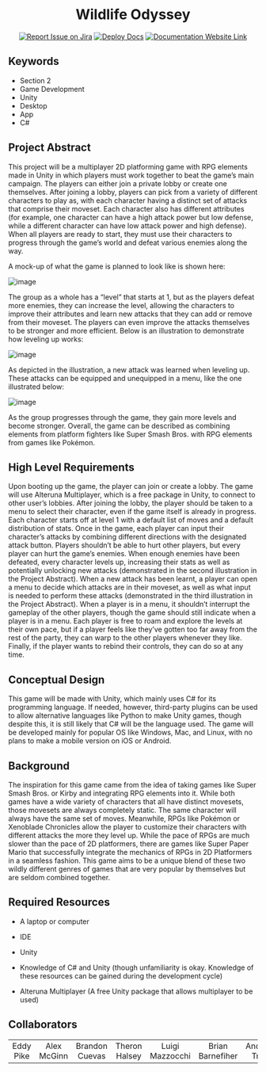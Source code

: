 <div align="center">

# Wildlife Odyssey
[![Report Issue on Jira](https://img.shields.io/badge/Report%20Issues-Jira-0052CC?style=flat&logo=jira-software)](https://temple-cis-projects-in-cs.atlassian.net/jira/software/c/projects/DT/issues)
[![Deploy Docs](https://github.com/ApplebaumIan/tu-cis-4398-docs-template/actions/workflows/deploy.yml/badge.svg)](https://github.com/ApplebaumIan/tu-cis-4398-docs-template/actions/workflows/deploy.yml)
[![Documentation Website Link](https://img.shields.io/badge/-Documentation%20Website-brightgreen)](https://applebaumian.github.io/tu-cis-4398-docs-template/)


</div>


## Keywords
 

* Section 2
* Game Development
* Unity
* Desktop
* App
* C# 

 

## Project Abstract
This project will be a multiplayer 2D platforming game with RPG elements made in Unity in which players must work together to beat the game’s main campaign. The players can either join a private lobby or create one themselves. After joining a lobby, players can pick from a variety of different characters to play as, with each character having a distinct set of attacks that comprise their moveset. Each character also has different attributes (for example, one character can have a high attack power but low defense, while a different character can have low attack power and high defense). When all players are ready to start, they must use their characters to progress through the game’s world and defeat various enemies along the way. 

 

A mock-up of what the game is planned to look like is shown here:

![image](https://github.com/Capstone-Projects-2024-Spring/project-rpg-elements-game/assets/97611396/a96721c1-7089-4f1f-8502-68e50e050ead)


The group as a whole has a “level” that starts at 1, but as the players defeat more enemies, they can increase the level, allowing the characters to improve their attributes and learn new attacks that they can add or remove from their moveset. The players can even improve the attacks themselves to be stronger and more efficient. Below is an illustration to demonstrate how leveling up works:

![image](https://github.com/Capstone-Projects-2024-Spring/project-rpg-elements-game/assets/97611396/04158bb0-21c0-4f86-aa0b-cbb6be403646)


As depicted in the illustration, a new attack was learned when leveling up. These attacks can be equipped and unequipped in a menu, like the one illustrated below:

![image](https://github.com/Capstone-Projects-2024-Spring/project-rpg-elements-game/assets/97611396/2dc4c3b7-106f-4f3d-85ba-9efb998d740d)


As the group progresses through the game, they gain more levels and become stronger. Overall, the game can be described as combining elements from platform fighters like Super Smash Bros. with RPG elements from games like Pokémon.

 

## High Level Requirements
Upon booting up the game, the player can join or create a lobby. The game will use Alteruna Multiplayer, which is a free package in Unity, to connect to other user’s lobbies. After joining the lobby, the player should be taken to a menu to select their character, even if the game itself is already in progress. Each character starts off at level 1 with a default list of moves and a default distribution of stats. Once in the game, each player can input their character’s attacks by combining different directions with the designated attack button. Players shouldn’t be able to hurt other players, but every player can hurt the game’s enemies. When enough enemies have been defeated, every character levels up, increasing their stats as well as potentially unlocking new attacks (demonstrated in the second illustration in the Project Abstract). When a new attack has been learnt, a player can open a menu to decide which attacks are in their moveset, as well as what input is needed to perform these attacks (demonstrated in the third illustration in the Project Abstract). When a player is in a menu, it shouldn’t interrupt the gameplay of the other players, though the game should still indicate when a player is in a menu. Each player is free to roam and explore the levels at their own pace, but if a player feels like they’ve gotten too far away from the rest of the party, they can warp to the other players whenever they like. Finally, if the player wants to rebind their controls, they can do so at any time.

## Conceptual Design
This game will be made with Unity, which mainly uses C# for its programming language. If needed, however, third-party plugins can be used to allow alternative languages like Python to make Unity games, though despite this, it is still likely that C# will be the language used. The game will be developed mainly for popular OS like Windows, Mac, and Linux, with no plans to make a mobile version on iOS or Android.

 

## Background
The inspiration for this game came from the idea of taking games like Super Smash Bros. or Kirby and integrating RPG elements into it. While both games have a wide variety of characters that all have distinct movesets, those movesets are always completely static. The same character will always have the same set of moves. Meanwhile, RPGs like Pokémon or Xenoblade Chronicles allow the player to customize their characters with different attacks the more they level up. While the pace of RPGs are much slower than the pace of 2D platformers, there are games like Super Paper Mario that successfully integrate the mechanics of RPGs in 2D Platformers in a seamless fashion. This game aims to be a unique blend of these two wildly different genres of games that are very popular by themselves but are seldom combined together.

 

## Required Resources
* A laptop or computer

* IDE

* Unity

* Knowledge of C# and Unity (though unfamiliarity is okay. Knowledge of these resources can be gained during the development cycle)

* Alteruna Multiplayer (A free Unity package that allows multiplayer to be used)
## Collaborators

[//]: # ( readme: collaborators -start )
<table>
<tr>
    <td align="center">
        Eddy Pike
    </td>
    <td align="center">
        Alex McGinn
    </td>
    <td align="center">
        Brandon Cuevas
    </td>
    <td align="center">
        Theron Halsey
    </td>
    <td align="center">
        Luigi Mazzocchi
    </td>
    <td align="center">
        Brian Barnefiher
    </td>
    <td align="center">
        Andrew Tran
    </td>

   </tr>
</table>

[//]: # ( readme: collaborators -end )
